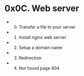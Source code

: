 # 0x0C. Web server

* 0. Transfer a file to your server

* 1. Install nginx web server

* 2. Setup a domain name

* 3. Redirection

* 4. Not found page 404

